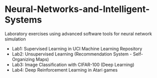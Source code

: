 # Neural-Networks-and-Intelligent-Systems
Laboratory exercises using advanced software tools for neural network simulation
* Lab1: Supervised Learning in UCI Machine Learning Repository
* Lab2: Unsupervised Learning (Recommendation System - Self-Organizing Maps)
* Lab3: Image Classification with CIFAR-100 (Deep Learning)
* Lab4: Deep Reinforcement Learning in Atari games
